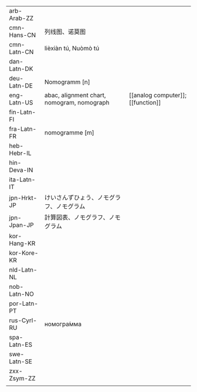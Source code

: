 | | | |
|-|-|-|
| arb-Arab-ZZ |  |  |
| cmn-Hans-CN | 列线图、诺莫图 |  |
| cmn-Latn-CN | lièxiàn tú, Nuòmò tú |  |
| dan-Latn-DK |  |  |
| deu-Latn-DE | Nomogramm [n] |  |
| eng-Latn-US | abac, alignment chart, nomogram, nomograph | [[analog computer]]; [[function]] |
| fin-Latn-FI |  |  |
| fra-Latn-FR | nomogramme [m] |  |
| heb-Hebr-IL |  |  |
| hin-Deva-IN |  |  |
| ita-Latn-IT |  |  |
| jpn-Hrkt-JP | けいさんずひょう、ノモグラフ、ノモグラム |  |
| jpn-Jpan-JP | 計算図表、ノモグラフ、ノモグラム |  |
| kor-Hang-KR |  |  |
| kor-Kore-KR |  |  |
| nld-Latn-NL |  |  |
| nob-Latn-NO |  |  |
| por-Latn-PT |  |  |
| rus-Cyrl-RU | номогра́мма |  |
| spa-Latn-ES |  |  |
| swe-Latn-SE |  |  |
| zxx-Zsym-ZZ |  |  |
|  |  |  |
